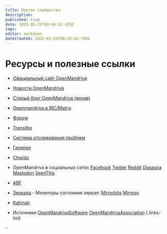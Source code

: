 ```yaml
---
title: Портал сообщества
description: 
published: true
date: 2023-05-25T09:04:41.435Z
tags: 
editor: markdown
dateCreated: 2022-03-24T08:59:42.790Z
---
```


# Ресурсы и полезные ссылки

- [Официальный сайт OpenMandriva](https://www.openmandriva.org)
- [Новости OpenMandriva](https://www.openmandriva.org/en/news/)
- [Старый блог OpenMandriva (архив)](https://arc.openmandriva.org/blog/)
- [Openmandriva в IRC/Matrix](/team/chat)
- [Форум](https://forum.openmandriva.org/)
- [Transifex](https://www.transifex.com/openmandriva/public/)
- [Система отслеживания проблем](https://github.com/OpenMandrivaAssociation/distribution/issues)
- [Галерея](https://gallery.openmandriva.org/)
- [Chwido](https://chwido.openmandriva.org/meetings/%23openmandriva-cooker/)
- OpenMandriva в социальных сетях
 [Facebook](https://www.facebook.com/OpenMandriva)
 [Twitter](https://twitter.com/OpenMandrivaOrg)
 [Reddit](https://www.reddit.com/r/OpenMandriva/)
 [Diaspora](https://joindiaspora.com/u/openmandriva)
 [Mastodon](https://hostux.social/@OpenMandriva)
 [SeenThis](https://seenthis.net/people/openmandriva)

- [ABF](https://abf.openmandriva.org/)
- [Зеркала](http://mirror.openmandriva.org/README.txt?mirrorlist) - Мониторы состояния зеркал: [Mirrorbits](https://mirror.openmandriva.org/?mirrorstats) [Mirmon](https://mirmon.openmandriva.org/)
- [Kahinah](https://kahinah.rxu.tech/)

- Источники
 [OpenMandrivaSoftware](https://github.com/OpenMandrivaSoftware/)
 [OpenMandrivaAssociation](https://github.com/OpenMandrivaAssociation/)
{.links-list}

\- 